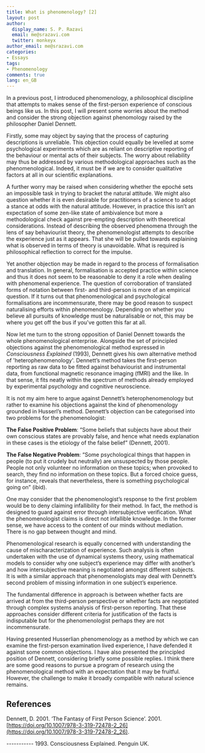 ```yaml
---
title: What is phenomenology? [2]
layout: post
author:
  display_name: S. P. Razavi
  email: me@srazavi.com
  twitter: monkeyx
author_email: me@srazavi.com
categories:
- Essays
tags:
- Phenomenology
comments: true
lang: en_GB
---
```

In a previous post, I introduced phenomenology, a philosophical discipline that attempts to makes sense of the first-person experience of conscious beings like us. In this post, I will present some worries about the method and consider the strong objection against phenomology raised by the philosopher Daniel Dennett.

Firstly, some may object by saying that the process of capturing descriptions is unreliable. This objection could equally be levelled at some psychological experiments which are as reliant on descriptive reporting of the behaviour or mental acts of their subjects. The worry about reliability may thus be addressed by various methodological approaches such as the phenomenological. Indeed, it must be if we are to consider qualitative factors at all in our scientific explanations.

A further worry may be raised when considering whether the epoché sets an impossible task in trying to bracket the natural attitude. We might also question whether it is even desirable for practitioners of a science to adopt a stance at odds with the natural attitude. However, in practice this isn’t an expectation of some zen-like state of ambivalence but more a methodological check against pre-empting description with theoretical considerations. Instead of describing the observed phenomena through the lens of say behaviourist theory, the phenomenologist attempts to describe the experience just as it appears. That she will be pulled towards explaining what is observed in terms of theory is unavoidable. What is required is philosophical reflection to correct for the impulse. 

Yet another objection may be made in regard to the process of formalisation and translation. In general, formalisation is accepted practice within science and thus it does not seem to be reasonable to deny it a role when dealing with phenomenal experience. The question of corroboration of translated forms of notation between first- and third-person is more of an empirical question. If it turns out that phenomenological and psychological formalisations are incommensurate, there may be good reason to suspect naturalising efforts within phenomenology. Depending on whether you believe all pursuits of knowledge must be naturalisable or not, this may be where you get off the bus if you've gotten this far at all.

Now let me turn to the strong opposition of Daniel Dennett towards the whole phenomenological enterprise. Alongside the set of principled objections against the phenomenological method expressed in _Consciousness Explained_ (1993), Dennett gives his own alternative method of 'heterophenomenology'. Dennett’s method takes the first-person reporting as raw data to be fitted against behaviourist and instrumental data, from functional magnetic resonance imaging (fMRI) and the like. In that sense, it fits neatly within the spectrum of methods already employed by experimental psychology and cognitive neuroscience.  

It is not my aim here to argue against Dennett’s heterophenomenology but rather to examine his objections against the kind of phenomenology grounded in Husserl’s method. Dennett’s objection can be categorised into two problems for the phenomenologist:

**The False Positive Problem**: “Some beliefs that subjects have about their own conscious states are provably false, and hence what needs explanation in these cases is the etiology of the false belief” (Dennett, 2001). 

**The False Negative Problem**: “Some psychological things that happen in people (to put it crudely but neutrally) are unsuspected by those people.  People not only volunteer no information on these topics; when provoked to search, they find no information on these topics. But a forced choice guess, for instance, reveals that nevertheless, there is something psychological going on” (ibid).

One may consider that the phenomenologist’s response to the first problem would be to deny claiming infallibility for their method. In fact, the method is designed to guard against error through intersubjective verification. What the phenomenologist claims is direct not infallible knowledge. In the former sense, we have access to the content of our minds without mediation. There is no gap between thought and mind.

Phenomenological research is equally concerned with understanding the cause of mischaracterization of experience. Such analysis is often undertaken with the use of dynamical systems theory, using mathematical models to consider why one subject’s experience may differ with another’s and how intersubjective meaning is negotiated amongst different subjects. It is with a similar approach that phenomenologists may deal with Dennett’s second problem of missing information in one subject’s experience. 

The fundamental difference in approach is between whether facts are arrived at from the third-person perspective or whether facts are negotiated through complex systems analysis of first-person reporting. That these approaches consider different criteria for justification of the facts is indisputable but for the phenomenologist perhaps they are not incommensurate.

Having presented Husserlian phenomenology as a method by which we can examine the first-person examination lived experience, I have defended it against some common objections. I have also presented the principled position of Dennett, considering briefly some possible replies. I think there are some good reasons to pursue a program of research using the phenomenological method with an expectation that it may be fruitful. However, the challenge to make it broadly compatible with natural science remains.

## References

Dennett, D. 2001. ‘The Fantasy of First Person Science’. 2001. [https://doi.org/10.1007/978-3-319-72478-2_26](https://doi.org/10.1007/978-3-319-72478-2_26).

----------- 1993. Consciousness Explained. Penguin UK.  

